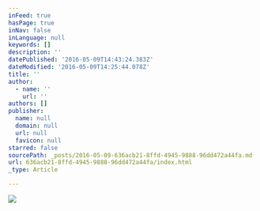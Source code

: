 ```yaml
---
inFeed: true
hasPage: true
inNav: false
inLanguage: null
keywords: []
description: ''
datePublished: '2016-05-09T14:43:24.383Z'
dateModified: '2016-05-09T14:25:44.078Z'
title: ''
author:
  - name: ''
    url: ''
authors: []
publisher:
  name: null
  domain: null
  url: null
  favicon: null
starred: false
sourcePath: _posts/2016-05-09-636acb21-8ffd-4945-9888-96dd472a44fa.md
url: 636acb21-8ffd-4945-9888-96dd472a44fa/index.html
_type: Article

---
```

![](https://s3-us-west-2.amazonaws.com/the-grid-img/p/b2c388ca98b41e39c39c00385faee21b203e2e4a.png)